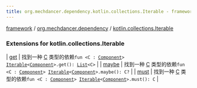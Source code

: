 ```yaml
---
title: org.mechdancer.dependency.kotlin.collections.Iterable - framework
---
```


[framework](../../index.html) / [org.mechdancer.dependency](../index.html) / [kotlin.collections.Iterable](./index.html)

### Extensions for kotlin.collections.Iterable

| [get](get.html) | 找到一种 [C](get.html#C) 类型的依赖`fun <C : `[`Component`](../-component/index.html)`> `[`Iterable`](https://kotlinlang.org/api/latest/jvm/stdlib/kotlin.collections/-iterable/index.html)`<`[`Component`](../-component/index.html)`>.get(): `[`List`](https://kotlinlang.org/api/latest/jvm/stdlib/kotlin.collections/-list/index.html)`<C>` |
| [maybe](maybe.html) | 找到一种 [C](maybe.html#C) 类型的依赖`fun <C : `[`Component`](../-component/index.html)`> `[`Iterable`](https://kotlinlang.org/api/latest/jvm/stdlib/kotlin.collections/-iterable/index.html)`<`[`Component`](../-component/index.html)`>.maybe(): C?` |
| [must](must.html) | 找到一种 [C](must.html#C) 类型的依赖`fun <C : `[`Component`](../-component/index.html)`> `[`Iterable`](https://kotlinlang.org/api/latest/jvm/stdlib/kotlin.collections/-iterable/index.html)`<`[`Component`](../-component/index.html)`>.must(): C` |

